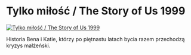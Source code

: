 Tylko miłość / The Story of Us 1999 
=============
[![Tylko miłość / The Story of Us 1999 ](http://vidos.pl/images/player.gif)](http://vidos.pl/tylko-milosc-the-story-of-us-1999)

 Historia Bena i Katie, którzy po piętnastu latach bycia razem przechodzą kryzys małżeński.
